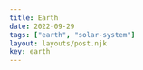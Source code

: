 ```yaml
---
title: Earth
date: 2022-09-29
tags: ["earth", "solar-system"]
layout: layouts/post.njk
key: earth
---
```

